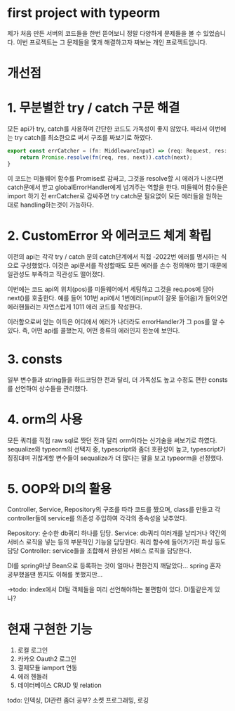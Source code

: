 # first project with typeorm

제가 처음 만든 서버의 코드들을 한번 뜯어보니 정말 다양하게 문제들을 볼 수 있었습니다. 이번 프로젝트는 그 문제들을 몇개 해결하고자 짜보는 개인 프로젝트입니다.

# 개선점

# 1. 무분별한 try / catch 구문 해결
모든 api가 try, catch를 사용하며 간단한 코드도 가독성이 좋지 않았다. 따라서 이번에는 try catch를 최소한으로 써서 구조를 짜보기로 하였다.

```typescript
export const errCatcher = (fn: MiddlewareInput) => (req: Request, res: Response, next: NextFunction) => { 
    return Promise.resolve(fn(req, res, next)).catch(next);
}
```

이 코드는 미들웨어 함수를 Promise로 감싸고, 그것을 resolve할 시 에러가 나온다면 catch문에서 받고 globalErrorHandler에게 넘겨주는 역할을 한다.
미들웨어 함수들은 import 하기 전 errCatcher로 감싸주면 try catch문 필요없이 모든 에러들을 원하는대로 handling하는것이 가능하다.

# 2. CustomError 와 에러코드 체계 확립
이전의 api는 각각 try / catch 문의 catch단계에서 직접 -2022번 에러를 명시하는 식으로 구성했었다.
이것은 api문서를 작성할때도 모든 에러를 손수 정의해야 했기 때문에 일관성도 부족하고 직관성도 떨어졌다.

이번에는 코드 api의 위치(pos)를 미들웨어에서 세팅하고 그것을 req.pos에 담아 next()를 호출한다.
예를 들어 101번 api에서 1번에러(input이 잘못 들어옴)가 들어오면 에러핸들러는 자연스럽게 1011 에러 코드를 작성한다.

이러함으로써 얻는 이득은 어디에서 에러가 나더라도 errorHandler가 그 pos를 알 수 있다.
즉, 어떤 api를 콜했는지, 어떤 종류의 에러인지 한눈에 보인다.

# 3. consts
일부 변수들과 string들을 하드코딩한 전과 달리, 더 가독성도 높고 수정도 편한 consts를 선언하여 상수들을 관리했다.

# 4. orm의 사용
모든 쿼리를 직접 raw sql로 짯던 전과 달리 orm이라는 신기술을 써보기로 하였다.
sequalize와 typeorm의 선택지 중, typescript와 좀더 호환성이 높고, typescript가 징징대며 귀찮게할 변수들이 sequalize가 더 많다는 말을 보고 typeorm을 선정했다.

# 5. OOP와 DI의 활용
Controller, Service, Repository의 구조를 따라 코드를 짰으며, class를 만들고 각 controller들에 service를 의존성 주입하여 각각의 종속성을 낮추었다.

Repository: 순수한 db쿼리 하나를 담당.
Service: db쿼리 여러개를 날리거나 약간의 서비스 로직을 넣는 등의 부분적인 기능을 담당한다. 쿼리 함수에 들어가기전 파싱 등도 담당
Controller: service들을 조합해서 완성된 서비스 로직을 담당한다.

DI를 spring마냥 Bean으로 등록하는 것이 얼마나 편한건지 깨달았다... spring 혼자 공부했을땐 뭔지도 이해를 못했지만...

->todo: index에서 DI될 객체들을 미리 선언해야하는 불편함이 있다. DI툴같은게 있나?

# 현재 구현한 기능
1. 로컬 로그인
2. 카카오 Oauth2 로그인
3. 결제모듈 iamport 연동
4. 에러 헨들러
5. 데이터베이스 CRUD 및 relation

todo: 인덱싱, DI관련 좀더 공부? 소켓 프로그래밍, 로깅